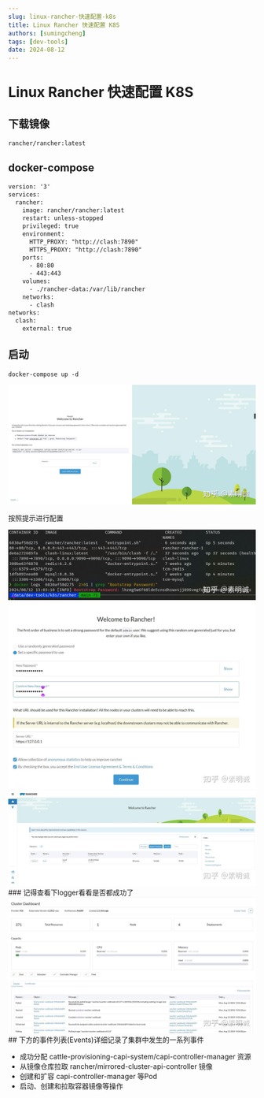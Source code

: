 ```yaml
---
slug: linux-rancher-快速配置-k8s
title: Linux Rancher 快速配置 K8S
authors: [sumingcheng]
tags: [dev-tools]
date: 2024-08-12
---
```


# Linux Rancher 快速配置 K8S



 

## 下载镜像  
```
rancher/rancher:latest
```
## docker-compose  
```
version: '3'
services:
  rancher:
    image: rancher/rancher:latest
    restart: unless-stopped
    privileged: true
    environment:
      HTTP_PROXY: "http://clash:7890"
      HTTPS_PROXY: "http://clash:7890"
    ports:
      - 80:80
      - 443:443
    volumes:
      - ./rancher-data:/var/lib/rancher
    networks:
      - clash
networks:
  clash:
    external: true
```
## 启动  
```
docker-compose up -d
```
![bd0c2bee183de6667356758225a7fc83](../image/bd0c2bee183de6667356758225a7fc83.jpg)

按照提示进行配置

![7f26ebfe0c0ebdda7a678c44ad630a82](../image/7f26ebfe0c0ebdda7a678c44ad630a82.jpg)![da568be6149956bbb6f82b05c22b0af9](../image/da568be6149956bbb6f82b05c22b0af9.jpg)![7f34ac6a6f43cfab35128d8975ecb8cd](../image/7f34ac6a6f43cfab35128d8975ecb8cd.jpg)### 记得查看下logger看看是否都成功了  
![6b153c4b7c3fef45c63b62b69e3cab38](../image/6b153c4b7c3fef45c63b62b69e3cab38.jpg)## 下方的事件列表(Events)详细记录了集群中发生的一系列事件  

* 成功分配 cattle-provisioning-capi-system/capi-controller-manager 资源
* 从镜像仓库拉取 rancher/mirrored-cluster-api-controller 镜像
* 创建和扩容 capi-controller-manager 等Pod
* 启动、创建和拉取容器镜像等操作